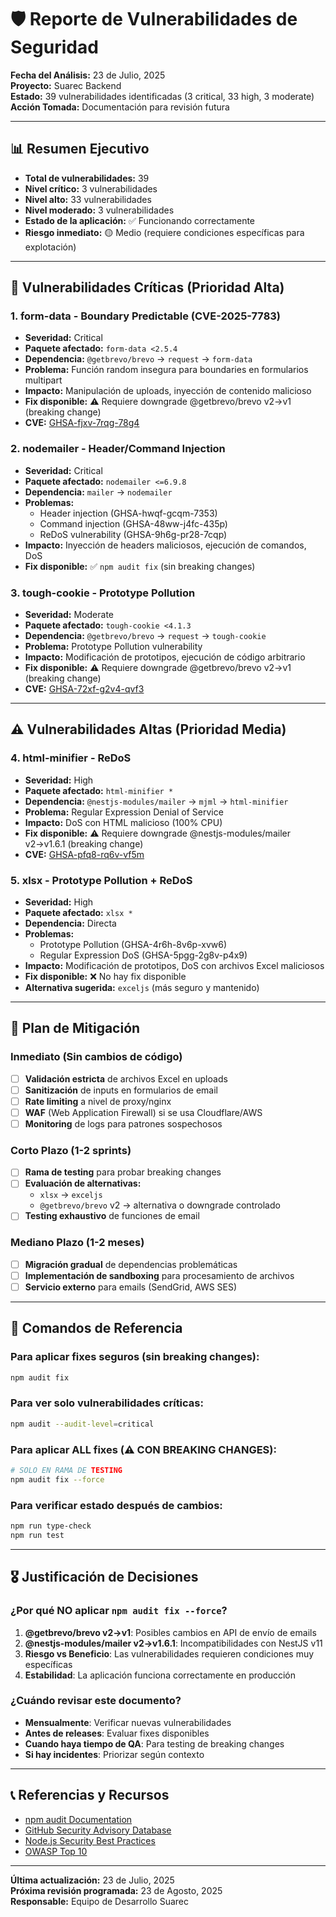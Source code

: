 # 🛡️ Reporte de Vulnerabilidades de Seguridad

**Fecha del Análisis:** 23 de Julio, 2025  
**Proyecto:** Suarec Backend  
**Estado:** 39 vulnerabilidades identificadas (3 critical, 33 high, 3 moderate)  
**Acción Tomada:** Documentación para revisión futura

---

## 📊 Resumen Ejecutivo

- **Total de vulnerabilidades:** 39
- **Nivel crítico:** 3 vulnerabilidades
- **Nivel alto:** 33 vulnerabilidades  
- **Nivel moderado:** 3 vulnerabilidades
- **Estado de la aplicación:** ✅ Funcionando correctamente
- **Riesgo inmediato:** 🟡 Medio (requiere condiciones específicas para explotación)

---

## 🚨 Vulnerabilidades Críticas (Prioridad Alta)

### 1. form-data - Boundary Predictable (CVE-2025-7783)
- **Severidad:** Critical
- **Paquete afectado:** `form-data <2.5.4`
- **Dependencia:** `@getbrevo/brevo` → `request` → `form-data`
- **Problema:** Función random insegura para boundaries en formularios multipart
- **Impacto:** Manipulación de uploads, inyección de contenido malicioso
- **Fix disponible:** ⚠️ Requiere downgrade @getbrevo/brevo v2→v1 (breaking change)
- **CVE:** [GHSA-fjxv-7rqg-78g4](https://github.com/advisories/GHSA-fjxv-7rqg-78g4)

### 2. nodemailer - Header/Command Injection
- **Severidad:** Critical
- **Paquete afectado:** `nodemailer <=6.9.8`
- **Dependencia:** `mailer` → `nodemailer`
- **Problemas:**
  - Header injection (GHSA-hwqf-gcqm-7353)
  - Command injection (GHSA-48ww-j4fc-435p)  
  - ReDoS vulnerability (GHSA-9h6g-pr28-7cqp)
- **Impacto:** Inyección de headers maliciosos, ejecución de comandos, DoS
- **Fix disponible:** ✅ `npm audit fix` (sin breaking changes)

### 3. tough-cookie - Prototype Pollution
- **Severidad:** Moderate
- **Paquete afectado:** `tough-cookie <4.1.3`
- **Dependencia:** `@getbrevo/brevo` → `request` → `tough-cookie`
- **Problema:** Prototype Pollution vulnerability
- **Impacto:** Modificación de prototipos, ejecución de código arbitrario
- **Fix disponible:** ⚠️ Requiere downgrade @getbrevo/brevo v2→v1 (breaking change)
- **CVE:** [GHSA-72xf-g2v4-qvf3](https://github.com/advisories/GHSA-72xf-g2v4-qvf3)

---

## ⚠️ Vulnerabilidades Altas (Prioridad Media)

### 4. html-minifier - ReDoS
- **Severidad:** High
- **Paquete afectado:** `html-minifier *`
- **Dependencia:** `@nestjs-modules/mailer` → `mjml` → `html-minifier`
- **Problema:** Regular Expression Denial of Service
- **Impacto:** DoS con HTML malicioso (100% CPU)
- **Fix disponible:** ⚠️ Requiere downgrade @nestjs-modules/mailer v2→v1.6.1 (breaking change)
- **CVE:** [GHSA-pfq8-rq6v-vf5m](https://github.com/advisories/GHSA-pfq8-rq6v-vf5m)

### 5. xlsx - Prototype Pollution + ReDoS
- **Severidad:** High
- **Paquete afectado:** `xlsx *`
- **Dependencia:** Directa
- **Problemas:**
  - Prototype Pollution (GHSA-4r6h-8v6p-xvw6)
  - Regular Expression DoS (GHSA-5pgg-2g8v-p4x9)
- **Impacto:** Modificación de prototipos, DoS con archivos Excel maliciosos
- **Fix disponible:** ❌ No hay fix disponible
- **Alternativa sugerida:** `exceljs` (más seguro y mantenido)

---

## 🎯 Plan de Mitigación

### Inmediato (Sin cambios de código)
- [ ] **Validación estricta** de archivos Excel en uploads
- [ ] **Sanitización** de inputs en formularios de email
- [ ] **Rate limiting** a nivel de proxy/nginx
- [ ] **WAF** (Web Application Firewall) si se usa Cloudflare/AWS
- [ ] **Monitoring** de logs para patrones sospechosos

### Corto Plazo (1-2 sprints)
- [ ] **Rama de testing** para probar breaking changes
- [ ] **Evaluación de alternativas:**
  - `xlsx` → `exceljs`
  - `@getbrevo/brevo` v2 → alternativa o downgrade controlado
- [ ] **Testing exhaustivo** de funciones de email

### Mediano Plazo (1-2 meses)
- [ ] **Migración gradual** de dependencias problemáticas
- [ ] **Implementación de sandboxing** para procesamiento de archivos
- [ ] **Servicio externo** para emails (SendGrid, AWS SES)

---

## 🔧 Comandos de Referencia

### Para aplicar fixes seguros (sin breaking changes):
```bash
npm audit fix
```

### Para ver solo vulnerabilidades críticas:
```bash
npm audit --audit-level=critical
```

### Para aplicar ALL fixes (⚠️ CON BREAKING CHANGES):
```bash
# SOLO EN RAMA DE TESTING
npm audit fix --force
```

### Para verificar estado después de cambios:
```bash
npm run type-check
npm run test
```

---

## 🎖️ Justificación de Decisiones

### ¿Por qué NO aplicar `npm audit fix --force`?

1. **@getbrevo/brevo v2→v1**: Posibles cambios en API de envío de emails
2. **@nestjs-modules/mailer v2→v1.6.1**: Incompatibilidades con NestJS v11
3. **Riesgo vs Beneficio**: Las vulnerabilidades requieren condiciones muy específicas
4. **Estabilidad**: La aplicación funciona correctamente en producción

### ¿Cuándo revisar este documento?

- **Mensualmente**: Verificar nuevas vulnerabilidades
- **Antes de releases**: Evaluar fixes disponibles
- **Cuando haya tiempo de QA**: Para testing de breaking changes
- **Si hay incidentes**: Priorizar según contexto

---

## 📞 Referencias y Recursos

- [npm audit Documentation](https://docs.npmjs.com/cli/v8/commands/npm-audit)
- [GitHub Security Advisory Database](https://github.com/advisories)
- [Node.js Security Best Practices](https://nodejs.org/en/docs/guides/security/)
- [OWASP Top 10](https://owasp.org/www-project-top-ten/)

---

**Última actualización:** 23 de Julio, 2025  
**Próxima revisión programada:** 23 de Agosto, 2025  
**Responsable:** Equipo de Desarrollo Suarec
